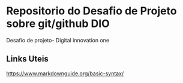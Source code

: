 # Repositorio do Desafio de Projeto sobre git/github DIO
Desafio de projeto- Digital innovation one
## Links Uteis
https://www.markdownguide.org/basic-syntax/

